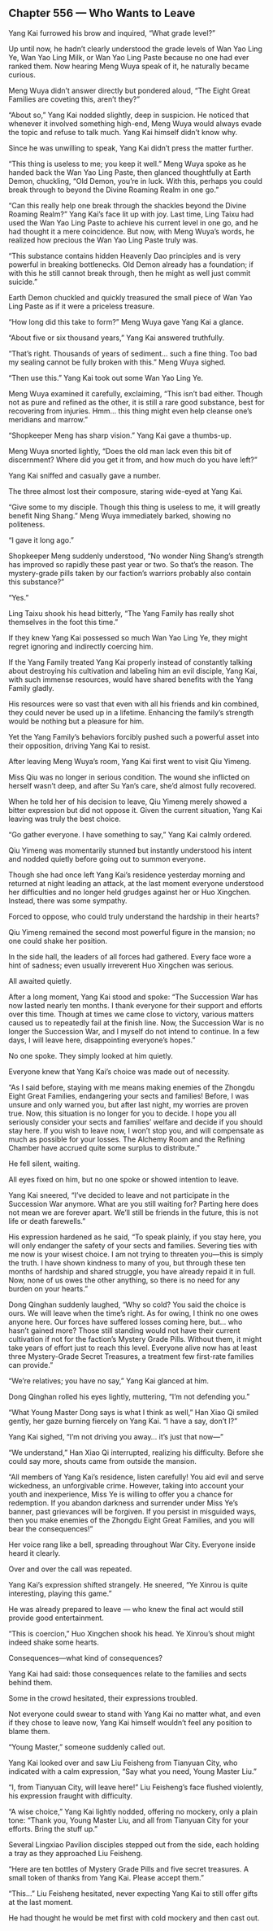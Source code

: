 ## Chapter 556 — Who Wants to Leave

Yang Kai furrowed his brow and inquired, “What grade level?”

Up until now, he hadn’t clearly understood the grade levels of Wan Yao Ling Ye, Wan Yao Ling Milk, or Wan Yao Ling Paste because no one had ever ranked them. Now hearing Meng Wuya speak of it, he naturally became curious.

Meng Wuya didn’t answer directly but pondered aloud, “The Eight Great Families are coveting this, aren’t they?”

“About so,” Yang Kai nodded slightly, deep in suspicion. He noticed that whenever it involved something high-end, Meng Wuya would always evade the topic and refuse to talk much. Yang Kai himself didn’t know why.

Since he was unwilling to speak, Yang Kai didn’t press the matter further.

“This thing is useless to me; you keep it well.” Meng Wuya spoke as he handed back the Wan Yao Ling Paste, then glanced thoughtfully at Earth Demon, chuckling, “Old Demon, you’re in luck. With this, perhaps you could break through to beyond the Divine Roaming Realm in one go.”

“Can this really help one break through the shackles beyond the Divine Roaming Realm?” Yang Kai’s face lit up with joy. Last time, Ling Taixu had used the Wan Yao Ling Paste to achieve his current level in one go, and he had thought it a mere coincidence. But now, with Meng Wuya’s words, he realized how precious the Wan Yao Ling Paste truly was.

“This substance contains hidden Heavenly Dao principles and is very powerful in breaking bottlenecks. Old Demon already has a foundation; if with this he still cannot break through, then he might as well just commit suicide.”

Earth Demon chuckled and quickly treasured the small piece of Wan Yao Ling Paste as if it were a priceless treasure.

“How long did this take to form?” Meng Wuya gave Yang Kai a glance.

“About five or six thousand years,” Yang Kai answered truthfully.

“That’s right. Thousands of years of sediment… such a fine thing. Too bad my sealing cannot be fully broken with this.” Meng Wuya sighed.

“Then use this.” Yang Kai took out some Wan Yao Ling Ye.

Meng Wuya examined it carefully, exclaiming, “This isn’t bad either. Though not as pure and refined as the other, it is still a rare good substance, best for recovering from injuries. Hmm… this thing might even help cleanse one’s meridians and marrow.”

“Shopkeeper Meng has sharp vision.” Yang Kai gave a thumbs-up.

Meng Wuya snorted lightly, “Does the old man lack even this bit of discernment? Where did you get it from, and how much do you have left?”

Yang Kai sniffed and casually gave a number.

The three almost lost their composure, staring wide-eyed at Yang Kai.

“Give some to my disciple. Though this thing is useless to me, it will greatly benefit Ning Shang.” Meng Wuya immediately barked, showing no politeness.

“I gave it long ago.”

Shopkeeper Meng suddenly understood, “No wonder Ning Shang’s strength has improved so rapidly these past year or two. So that’s the reason. The mystery-grade pills taken by our faction’s warriors probably also contain this substance?”

“Yes.”

Ling Taixu shook his head bitterly, “The Yang Family has really shot themselves in the foot this time.”

If they knew Yang Kai possessed so much Wan Yao Ling Ye, they might regret ignoring and indirectly coercing him.

If the Yang Family treated Yang Kai properly instead of constantly talking about destroying his cultivation and labeling him an evil disciple, Yang Kai, with such immense resources, would have shared benefits with the Yang Family gladly.

His resources were so vast that even with all his friends and kin combined, they could never be used up in a lifetime. Enhancing the family’s strength would be nothing but a pleasure for him.

Yet the Yang Family’s behaviors forcibly pushed such a powerful asset into their opposition, driving Yang Kai to resist.

After leaving Meng Wuya’s room, Yang Kai first went to visit Qiu Yimeng.

Miss Qiu was no longer in serious condition. The wound she inflicted on herself wasn’t deep, and after Su Yan’s care, she’d almost fully recovered.

When he told her of his decision to leave, Qiu Yimeng merely showed a bitter expression but did not oppose it. Given the current situation, Yang Kai leaving was truly the best choice.

“Go gather everyone. I have something to say,” Yang Kai calmly ordered.

Qiu Yimeng was momentarily stunned but instantly understood his intent and nodded quietly before going out to summon everyone.

Though she had once left Yang Kai’s residence yesterday morning and returned at night leading an attack, at the last moment everyone understood her difficulties and no longer held grudges against her or Huo Xingchen. Instead, there was some sympathy.

Forced to oppose, who could truly understand the hardship in their hearts?

Qiu Yimeng remained the second most powerful figure in the mansion; no one could shake her position.

In the side hall, the leaders of all forces had gathered. Every face wore a hint of sadness; even usually irreverent Huo Xingchen was serious.

All awaited quietly.

After a long moment, Yang Kai stood and spoke: “The Succession War has now lasted nearly ten months. I thank everyone for their support and efforts over this time. Though at times we came close to victory, various matters caused us to repeatedly fail at the finish line. Now, the Succession War is no longer the Succession War, and I myself do not intend to continue. In a few days, I will leave here, disappointing everyone’s hopes.”

No one spoke. They simply looked at him quietly.

Everyone knew that Yang Kai’s choice was made out of necessity.

“As I said before, staying with me means making enemies of the Zhongdu Eight Great Families, endangering your sects and families! Before, I was unsure and only warned you, but after last night, my worries are proven true. Now, this situation is no longer for you to decide. I hope you all seriously consider your sects and families’ welfare and decide if you should stay here. If you wish to leave now, I won’t stop you, and will compensate as much as possible for your losses. The Alchemy Room and the Refining Chamber have accrued quite some surplus to distribute.”

He fell silent, waiting.

All eyes fixed on him, but no one spoke or showed intention to leave.

Yang Kai sneered, “I’ve decided to leave and not participate in the Succession War anymore. What are you still waiting for? Parting here does not mean we are forever apart. We’ll still be friends in the future, this is not life or death farewells.”

His expression hardened as he said, “To speak plainly, if you stay here, you will only endanger the safety of your sects and families. Severing ties with me now is your wisest choice. I am not trying to threaten you—this is simply the truth. I have shown kindness to many of you, but through these ten months of hardship and shared struggle, you have already repaid it in full. Now, none of us owes the other anything, so there is no need for any burden on your hearts.”

Dong Qinghan suddenly laughed, “Why so cold? You said the choice is ours. We will leave when the time’s right. As for owing, I think no one owes anyone here. Our forces have suffered losses coming here, but… who hasn’t gained more? Those still standing would not have their current cultivation if not for the faction’s Mystery Grade Pills. Without them, it might take years of effort just to reach this level. Everyone alive now has at least three Mystery-Grade Secret Treasures, a treatment few first-rate families can provide.”

“We’re relatives; you have no say,” Yang Kai glanced at him.

Dong Qinghan rolled his eyes lightly, muttering, “I’m not defending you.”

“What Young Master Dong says is what I think as well,” Han Xiao Qi smiled gently, her gaze burning fiercely on Yang Kai. “I have a say, don’t I?”

Yang Kai sighed, “I’m not driving you away… it’s just that now—”

“We understand,” Han Xiao Qi interrupted, realizing his difficulty. Before she could say more, shouts came from outside the mansion.

“All members of Yang Kai’s residence, listen carefully! You aid evil and serve wickedness, an unforgivable crime. However, taking into account your youth and inexperience, Miss Ye is willing to offer you a chance for redemption. If you abandon darkness and surrender under Miss Ye’s banner, past grievances will be forgiven. If you persist in misguided ways, then you make enemies of the Zhongdu Eight Great Families, and you will bear the consequences!”

Her voice rang like a bell, spreading throughout War City. Everyone inside heard it clearly.

Over and over the call was repeated.

Yang Kai’s expression shifted strangely. He sneered, “Ye Xinrou is quite interesting, playing this game.”

He was already prepared to leave — who knew the final act would still provide good entertainment.

“This is coercion,” Huo Xingchen shook his head. Ye Xinrou’s shout might indeed shake some hearts.

Consequences—what kind of consequences?

Yang Kai had said: those consequences relate to the families and sects behind them.

Some in the crowd hesitated, their expressions troubled.

Not everyone could swear to stand with Yang Kai no matter what, and even if they chose to leave now, Yang Kai himself wouldn’t feel any position to blame them.

“Young Master,” someone suddenly called out.

Yang Kai looked over and saw Liu Feisheng from Tianyuan City, who indicated with a calm expression, “Say what you need, Young Master Liu.”

“I, from Tianyuan City, will leave here!” Liu Feisheng’s face flushed violently, his expression fraught with difficulty.

“A wise choice,” Yang Kai lightly nodded, offering no mockery, only a plain tone: “Thank you, Young Master Liu, and all from Tianyuan City for your efforts. Bring the stuff up.”

Several Lingxiao Pavilion disciples stepped out from the side, each holding a tray as they approached Liu Feisheng.

“Here are ten bottles of Mystery Grade Pills and five secret treasures. A small token of thanks from Yang Kai. Please accept them.”

“This…” Liu Feisheng hesitated, never expecting Yang Kai to still offer gifts at the last moment.

He had thought he would be met first with cold mockery and then cast out.